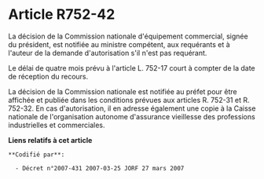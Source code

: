 # Article R752-42

La décision de la Commission nationale d'équipement commercial, signée du président, est notifiée au ministre compétent, aux
requérants et à l'auteur de la demande d'autorisation s'il n'est pas requérant.

Le délai de quatre mois prévu à l'article L. 752-17 court à compter de la date de réception du recours.

La décision de la Commission nationale est notifiée au préfet pour être affichée et publiée dans les conditions prévues aux
articles R. 752-31 et R. 752-32. En cas d'autorisation, il en adresse également une copie à la Caisse nationale de
l'organisation autonome d'assurance vieillesse des professions industrielles et commerciales.

**Liens relatifs à cet article**

	**Codifié par**:

	  - Décret n°2007-431 2007-03-25 JORF 27 mars 2007
